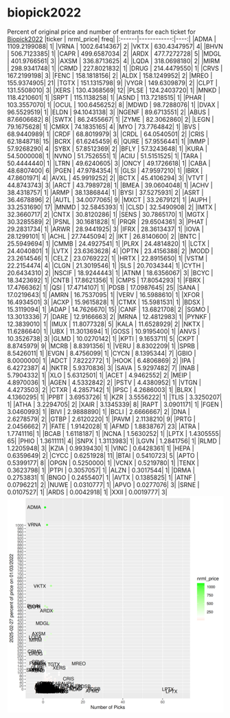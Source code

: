 # biopick2022
Percent of original price and number of entrants for each ticket for [Biopick2022](https://twitter.com/hashtag/Biopick2022)
|ticker |   nrml_price| freq|
|:------|------------:|----:|
|ADMA   | 1109.2199088|    1|
|VRNA   | 1002.6414367|    2|
|VKTX   |  630.4347957|    4|
|BHVN   |  506.7123385|    1|
|CAPR   |  499.6587034|    2|
|ARDX   |  477.7272728|    5|
|MDGL   |  401.9766561|    3|
|AXSM   |  336.8713625|    4|
|LQDA   |  318.0698180|    2|
|MIRM   |  298.9341748|    1|
|CRMD   |  227.8021832|    1|
|DRUG   |  214.4479550|    1|
|CRVS   |  167.2199198|    3|
|FENC   |  158.1818156|    2|
|ALDX   |  158.1249952|    2|
|MREO   |  155.9374905|   21|
|TGTX   |  151.1315798|    9|
|VYGR   |  149.6309879|    2|
|CLPT   |  131.5508010|    3|
|XERS   |  130.4368569|   12|
|PLSE   |  124.2403720|    1|
|MNKD   |  118.4210601|    1|
|SRPT   |  115.1138258|    1|
|ASND   |  113.7218515|    1|
|PHAR   |  103.3557070|    1|
|OCUL   |  100.6456252|    8|
|MDWD   |   98.7288076|    1|
|DVAX   |   96.5529519|    1|
|ELDN   |   94.1043138|    3|
|NGENF  |   89.6713551|    2|
|ABUS   |   87.6606682|    8|
|SWTX   |   86.2455667|    1|
|ZYME   |   82.3062860|    2|
|LEGN   |   79.1675628|    1|
|CMRX   |   74.1835165|    4|
|MYO    |   73.7764842|    1|
|BVS    |   68.9440989|    1|
|CRDF   |   68.8019979|    3|
|CRDL   |   64.0540501|    2|
|CRIS   |   62.1848718|   15|
|BCRX   |   61.6245459|    6|
|QURE   |   57.9556441|    1|
|IMMP   |   57.9268290|    4|
|SYBX   |   57.8512369|    2|
|BFLY   |   57.3243648|    1|
|KURA   |   54.5000008|    1|
|NVNO   |   51.7526551|    1|
|ACIU   |   51.5151525|    1|
|TARA   |   50.4444440|    1|
|LTRN   |   49.6240605|    3|
|ONCY   |   49.1726618|    1|
|CABA   |   48.6807400|    6|
|PGEN   |   47.9784354|    1|
|GLSI   |   47.9597210|    1|
|IBRX   |   47.8601971|    4|
|AVXL   |   45.9919252|    2|
|BCTX   |   45.4106294|    3|
|VTVT   |   44.8743743|    3|
|ARCT   |   43.7989728|    1|
|BMEA   |   39.0604048|    1|
|ACHV   |   38.4318757|    1|
|ARMP   |   38.1386844|    1|
|BYSI   |   37.5275931|    2|
|ASRT   |   36.4678896|    2|
|AUTL   |   34.0077065|    9|
|MXCT   |   33.2679121|    1|
|AUPH   |   33.2531690|   17|
|MNMD   |   32.5845393|    1|
|CLSD   |   32.5490908|    2|
|IMTX   |   32.3660717|    2|
|CNTX   |   30.8120286|    1|
|SENS   |   30.7865170|    1|
|MGTX   |   30.3285589|    2|
|PSNL   |   30.1681828|    1|
|PRQR   |   29.6504361|    3|
|PHAT   |   29.2831734|    1|
|ARWR   |   28.9441925|    3|
|IFRX   |   28.3613437|    1|
|IOVA   |   28.1299101|    1|
|ACHL   |   27.7445094|    2|
|IKT    |   26.8140600|    2|
|BNTC   |   25.5949694|    1|
|CMMB   |   24.4927541|    1|
|PLRX   |   24.4814820|    1|
|LCTX   |   24.4040801|    1|
|LVTX   |   23.6363628|    4|
|OPTN   |   23.4156388|    2|
|MODD   |   23.2614546|    1|
|CELZ   |   23.0769222|    1|
|HRTX   |   22.8915650|    1|
|VSTM   |   22.2154474|    4|
|CLGN   |   21.3019546|    1|
|SLS    |   20.7034344|    1|
|CYTH   |   20.6434310|    2|
|NSCIF  |   18.9244443|    1|
|ATNM   |   18.6356067|    3|
|BCYC   |   18.3423692|    1|
|CNTB   |   17.8621356|    1|
|CMPS   |   17.8054293|    1|
|FBRX   |   17.4766362|    1|
|QSI    |   17.4714107|    1|
|PDSB   |   17.0987645|   25|
|SANA   |   17.0219643|    1|
|AMRN   |   16.7537095|    1|
|VERV   |   16.5988610|    1|
|XFOR   |   16.4934501|    3|
|ACXP   |   15.9615828|    1|
|CTMX   |   15.5981531|    1|
|BDSX   |   15.3119094|    1|
|ADAP   |   14.7626670|   15|
|CANF   |   13.6821708|    2|
|SGMO   |   13.3013336|    7|
|DARE   |   12.9166663|    2|
|MRNA   |   12.4812983|    1|
|PYNKF  |   12.3839010|    1|
|IMUX   |   11.8077328|    5|
|KALA   |   11.6528929|    2|
|NKTX   |   11.6286640|    1|
|UBX    |   11.3013694|    1|
|GOSS   |   10.9195400|    1|
|ANVS   |   10.3526738|    3|
|GLMD   |   10.0270142|    1|
|KPTI   |    9.1653711|    5|
|CKPT   |    8.8745979|    9|
|MCRB   |    8.8391356|    1|
|VERU   |    8.8302209|    1|
|SPRB   |    8.5426011|    1|
|EVGN   |    8.4756099|    1|
|CYCN   |    8.1395344|    7|
|GBIO   |    8.0000000|    1|
|ADCT   |    7.8222772|    1|
|HOOK   |    6.4806869|    2|
|IPA    |    6.4272387|    4|
|NKTR   |    5.9370836|    3|
|SAVA   |    5.9297482|    7|
|INAB   |    5.7904332|    1|
|XLO    |    5.6312501|    1|
|ACET   |    4.9462552|    2|
|MEIP   |    4.8970036|    1|
|AGEN   |    4.5332842|    2|
|PSTV   |    4.4380952|    1|
|VTGN   |    4.4273503|    2|
|CTXR   |    4.2857142|    1|
|IPSC   |    4.2686003|    1|
|BLRX   |    4.1360295|    1|
|PPBT   |    3.6953726|    1|
|KZR    |    3.5556222|    1|
|TLIS   |    3.3250207|    1|
|ATHA   |    3.2294705|    2|
|XAIR   |    3.1345339|    8|
|RAPT   |    3.0901171|    1|
|FGEN   |    3.0460993|    1|
|BIVI   |    2.9888890|    1|
|BCLI   |    2.6666667|    2|
|DNA    |    2.6278579|    2|
|GTBP   |    2.6120220|    1|
|PAVM   |    2.1138210|    9|
|PRTG   |    2.0456662|    7|
|FATE   |    1.9142028|    1|
|AFMD   |    1.8838767|   23|
|ATRA   |    1.7741116|    1|
|BCAB   |    1.6118187|    1|
|NCNA   |    1.5630252|    1|
|LPTX   |    1.4305555|   65|
|PHIO   |    1.3611111|    4|
|SNPX   |    1.3113983|    1|
|LGVN   |    1.2841756|    1|
|RLMD   |    1.2205948|    3|
|KZIA   |    0.9939430|    1|
|VINC   |    0.6428361|    1|
|HEPA   |    0.6359649|    2|
|CYCC   |    0.6251928|   11|
|BTAI   |    0.5410723|    5|
|APTO   |    0.5399177|    8|
|OPGN   |    0.5250000|    1|
|VCNX   |    0.5219780|    1|
|TENX   |    0.3623798|    1|
|PTPI   |    0.3057057|    1|
|ALZN   |    0.3017544|    1|
|DRMA   |    0.2753831|    1|
|BNGO   |    0.2455407|    1|
|AVTX   |    0.1385825|    1|
|ATNF   |    0.0796221|    2|
|NUWE   |    0.0310777|    1|
|APVO   |    0.0277076|    3|
|SRNE   |    0.0107527|    1|
|ARDS   |    0.0042918|    1|
|XXII   |    0.0019777|    3|
![retvspicks](biopicks.png?raw=true)
